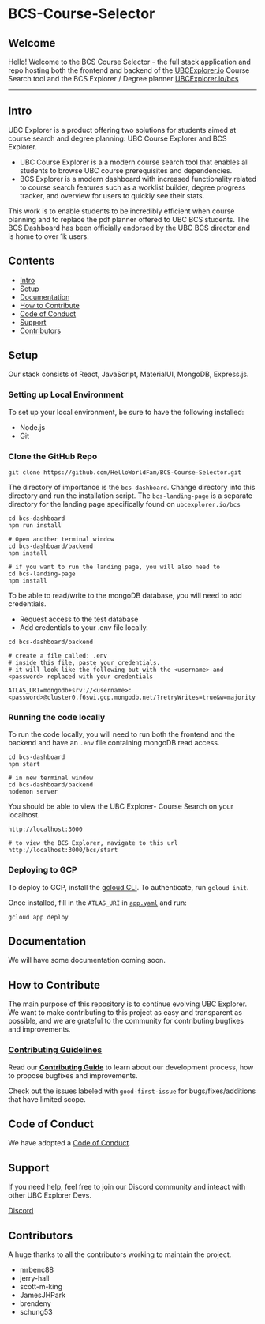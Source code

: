 # BCS-Course-Selector

## Welcome

Hello! Welcome to the BCS Course Selector - the full stack application and repo hosting both the frontend and backend of the [UBCExplorer.io](https://ubcexplorer.io/) Course Search tool and the BCS Explorer / Degree planner [UBCExplorer.io/bcs](https://ubcexplorer.io/bcs)

---

## Intro

UBC Explorer is a product offering two solutions for students aimed at course search and degree planning: UBC Course Explorer and BCS Explorer.

- UBC Course Explorer is a a modern course search tool that enables all students to browse UBC course prerequisites and dependencies.
- BCS Explorer is a modern dashboard with increased functionality related to course search features such as a worklist builder, degree progress tracker, and overview for users to quickly see their stats.

This work is to enable students to be incredibly efficient when course planning and to replace the pdf planner offered to UBC BCS students. The BCS Dashboard has been officially endorsed by the UBC BCS director and is home to over 1k users.

## Contents

- [Intro](#intro)
- [Setup](#setup)
- [Documentation](#documentation)
- [How to Contribute](#how-to-contribute)
- [Code of Conduct](#code-of-conduct)
- [Support](#support)
- [Contributors](#contributors)

## Setup

Our stack consists of React, JavaScript, MaterialUI, MongoDB, Express.js.

### Setting up Local Environment

To set up your local environment, be sure to have the following installed:

- Node.js
- Git

### Clone the GitHub Repo

```
git clone https://github.com/HelloWorldFam/BCS-Course-Selector.git
```

The directory of importance is the `bcs-dashboard`. Change directory into this directory and run the installation script. The `bcs-landing-page` is a separate directory for the landing page specifically found on `ubcexplorer.io/bcs`

```
cd bcs-dashboard
npm run install

# Open another terminal window
cd bcs-dashboard/backend
npm install

# if you want to run the landing page, you will also need to
cd bcs-landing-page
npm install
```

To be able to read/write to the mongoDB database, you will need to add credentials.

- Request access to the test database
- Add credentials to your .env file locally.

```
cd bcs-dashboard/backend

# create a file called: .env
# inside this file, paste your credentials.
# it will look like the following but with the <username> and <password> replaced with your credentials

ATLAS_URI=mongodb+srv://<username>:<password>@cluster0.f6swi.gcp.mongodb.net/?retryWrites=true&w=majority
```

### Running the code locally

To run the code locally, you will need to run both the frontend and the backend and have an `.env` file containing mongoDB read access.

```
cd bcs-dashboard
npm start

# in new terminal window
cd bcs-dashboard/backend
nodemon server
```

You should be able to view the UBC Explorer- Course Search on your localhost.

```
http://localhost:3000

# to view the BCS Explorer, navigate to this url
http://localhost:3000/bcs/start
```

### Deploying to GCP

To deploy to GCP, install the [gcloud CLI](https://cloud.google.com/sdk/docs/install). To authenticate, run `gcloud init`.

Once installed, fill in the `ATLAS_URI` in [`app.yaml`](app.yaml) and run:

```
gcloud app deploy
```

## Documentation

We will have some documentation coming soon.

## How to Contribute

The main purpose of this repository is to continue evolving UBC Explorer. We want to make contributing to this project as easy and transparent as possible, and we are grateful to the community for contributing bugfixes and improvements.

### [Contributing Guidelines](CONTRIBUTING.md)

Read our [**Contributing Guide**](CONTRIBUTING.md) to learn about our development process, how to propose bugfixes and improvements.

Check out the issues labeled with `good-first-issue` for bugs/fixes/additions that have limited scope.

## Code of Conduct

We have adopted a [Code of Conduct](CODE_OF_CONDUCT.md).

## Support

If you need help, feel free to join our Discord community and inteact with other UBC Explorer Devs.

[Discord](https://discord.gg/sF8KMPFYu2)

## Contributors
A huge thanks to all the contributors working to maintain the project.
- mrbenc88
- jerry-hall
- scott-m-king
- JamesJHPark
- brendeny
- schung53
